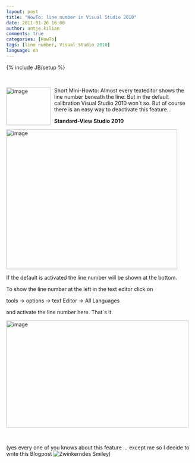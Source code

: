```yaml
---
layout: post
title: "HowTo: line number in Visual Studio 2010"
date: 2011-01-26 16:00
author: antje.kilian
comments: true
categories: [HowTo]
tags: [line number, Visual Studio 2010]
language: en
---
```

{% include JB/setup %}
<p>&#160;</p>  <p><img style="background-image: none; border-bottom: 0px; border-left: 0px; margin: 0px 10px 0px 0px; padding-left: 0px; padding-right: 0px; border-top: 0px; border-right: 0px; padding-top: 0px" title="image" border="0" alt="image" align="left" src="http://code-inside.de/blog/wp-content/uploads/image_thumb313.png" width="119" height="102" />Short Mini-Howto: Almost every texteditor shows the line number beneath the line. But in the default calibration Visual Studio 2010 won´t so. But of course there is an easy way to deactivate this feature...</p>  <p><b></b></p>  <!--more-->  <p><b>Standard-View Studio 2010</b></p>  <p><b></b></p>  <p><img style="background-image: none; border-bottom: 0px; border-left: 0px; padding-left: 0px; padding-right: 0px; border-top: 0px; border-right: 0px; padding-top: 0px" title="image" border="0" alt="image" src="http://code-inside.de/blog/wp-content/uploads/image_thumb314.png" width="460" height="376" /></p>  <p>If the default is activated the line number will be shown at the bottom. </p>  <p>To show the line number at the left in the text editor click on </p>  <p>tools -&gt; options -&gt; text Editor -&gt; All Languages </p>  <p>and activate the line number here. That´s it.</p>  <p><a href="http://code-inside.de/blog-in/wp-content/uploads/image111.png"><img style="background-image: none; border-bottom: 0px; border-left: 0px; padding-left: 0px; padding-right: 0px; display: inline; border-top: 0px; border-right: 0px; padding-top: 0px" title="image" border="0" alt="image" src="http://code-inside.de/blog-in/wp-content/uploads/image_thumb20.png" width="490" height="288" /></a></p>  <p>&#160;</p>  <p>(yes every one of you knows about this feature ... except me so I decide to write this Blogpost <img style="border-bottom-style: none; border-right-style: none; border-top-style: none; border-left-style: none" class="wlEmoticon wlEmoticon-winkingsmile" alt="Zwinkerndes Smiley" src="http://code-inside.de/blog-in/wp-content/uploads/wlEmoticon-winkingsmile10.png" />)</p>
